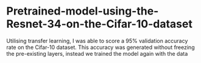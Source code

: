 # Pretrained-model-using-the-Resnet-34-on-the-Cifar-10-dataset
Utilising transfer learning, I was able to score a 95% validation accuracy rate on the Cifar-10 dataset. This accuracy was generated without freezing the pre-existing layers, instead we trained the model again with the data
